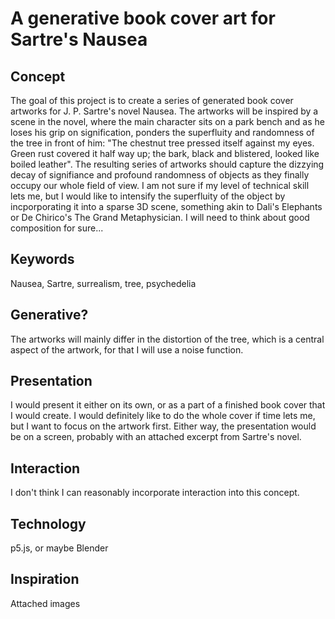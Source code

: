 # A generative book cover art for Sartre's Nausea

## Concept
The goal of this project is to create a series of generated book cover artworks for J. P. Sartre's novel Nausea. The artworks will be inspired by a scene in the novel, where the main character sits on a park bench and as he loses his grip on signification, ponders the superfluity and randomness of the tree in front of him: "The chestnut tree pressed itself against my eyes. Green rust covered it half way up; the bark, black and blistered, looked like boiled leather". The resulting series of artworks should capture the dizzying decay of signifiance and profound randomness of objects as they finally occupy our whole field of view. I am not sure if my level of technical skill lets me, but I would like to intensify the superfluity of the object by incporporating it into a sparse 3D scene, something akin to Dali's Elephants or De Chirico's The Grand Metaphysician. I will need to think about good composition for sure...

## Keywords
Nausea, Sartre, surrealism, tree, psychedelia 

## Generative?
The artworks will mainly differ in the distortion of the tree, which is a central aspect of the artwork, for that I will use a noise function.

## Presentation
I would present it either on its own, or as a part of a finished book cover that I would create. I would definitely like to do the whole cover if time lets me, but I want to focus on the artwork first. Either way, the presentation would be on a screen, probably with an attached excerpt from Sartre's novel.

## Interaction 
I don't think I can reasonably incorporate interaction into this concept.

## Technology
p5.js, or maybe Blender

## Inspiration
Attached images
